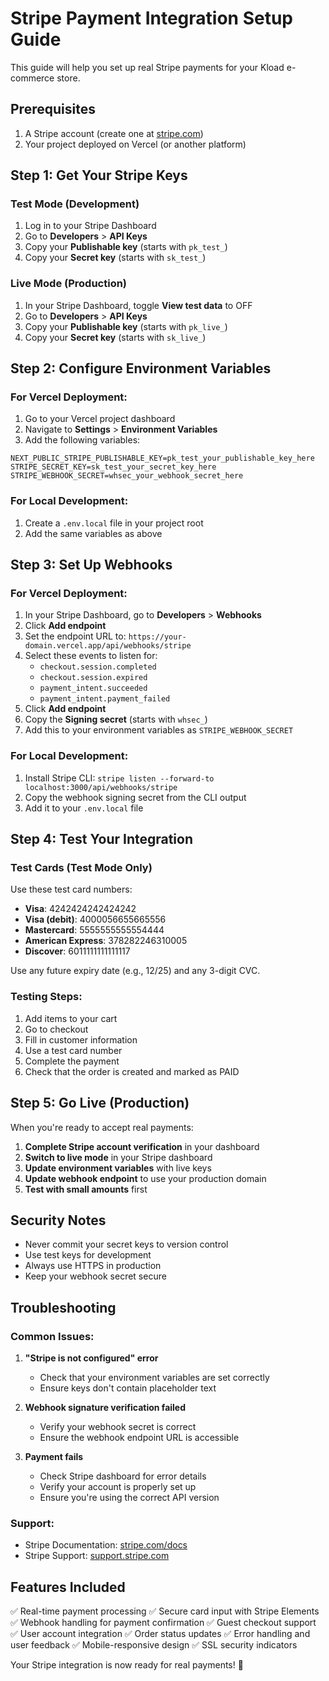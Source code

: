 # Stripe Payment Integration Setup Guide

This guide will help you set up real Stripe payments for your Kload e-commerce store.

## Prerequisites

1. A Stripe account (create one at [stripe.com](https://stripe.com))
2. Your project deployed on Vercel (or another platform)

## Step 1: Get Your Stripe Keys

### Test Mode (Development)
1. Log in to your Stripe Dashboard
2. Go to **Developers** > **API Keys**
3. Copy your **Publishable key** (starts with `pk_test_`)
4. Copy your **Secret key** (starts with `sk_test_`)

### Live Mode (Production)
1. In your Stripe Dashboard, toggle **View test data** to OFF
2. Go to **Developers** > **API Keys**
3. Copy your **Publishable key** (starts with `pk_live_`)
4. Copy your **Secret key** (starts with `sk_live_`)

## Step 2: Configure Environment Variables

### For Vercel Deployment:
1. Go to your Vercel project dashboard
2. Navigate to **Settings** > **Environment Variables**
3. Add the following variables:

```
NEXT_PUBLIC_STRIPE_PUBLISHABLE_KEY=pk_test_your_publishable_key_here
STRIPE_SECRET_KEY=sk_test_your_secret_key_here
STRIPE_WEBHOOK_SECRET=whsec_your_webhook_secret_here
```

### For Local Development:
1. Create a `.env.local` file in your project root
2. Add the same variables as above

## Step 3: Set Up Webhooks

### For Vercel Deployment:
1. In your Stripe Dashboard, go to **Developers** > **Webhooks**
2. Click **Add endpoint**
3. Set the endpoint URL to: `https://your-domain.vercel.app/api/webhooks/stripe`
4. Select these events to listen for:
   - `checkout.session.completed`
   - `checkout.session.expired`
   - `payment_intent.succeeded`
   - `payment_intent.payment_failed`
5. Click **Add endpoint**
6. Copy the **Signing secret** (starts with `whsec_`)
7. Add this to your environment variables as `STRIPE_WEBHOOK_SECRET`

### For Local Development:
1. Install Stripe CLI: `stripe listen --forward-to localhost:3000/api/webhooks/stripe`
2. Copy the webhook signing secret from the CLI output
3. Add it to your `.env.local` file

## Step 4: Test Your Integration

### Test Cards (Test Mode Only)
Use these test card numbers:

- **Visa**: 4242424242424242
- **Visa (debit)**: 4000056655665556
- **Mastercard**: 5555555555554444
- **American Express**: 378282246310005
- **Discover**: 6011111111111117

Use any future expiry date (e.g., 12/25) and any 3-digit CVC.

### Testing Steps:
1. Add items to your cart
2. Go to checkout
3. Fill in customer information
4. Use a test card number
5. Complete the payment
6. Check that the order is created and marked as PAID

## Step 5: Go Live (Production)

When you're ready to accept real payments:

1. **Complete Stripe account verification** in your dashboard
2. **Switch to live mode** in your Stripe dashboard
3. **Update environment variables** with live keys
4. **Update webhook endpoint** to use your production domain
5. **Test with small amounts** first

## Security Notes

- Never commit your secret keys to version control
- Use test keys for development
- Always use HTTPS in production
- Keep your webhook secret secure

## Troubleshooting

### Common Issues:

1. **"Stripe is not configured" error**
   - Check that your environment variables are set correctly
   - Ensure keys don't contain placeholder text

2. **Webhook signature verification failed**
   - Verify your webhook secret is correct
   - Ensure the webhook endpoint URL is accessible

3. **Payment fails**
   - Check Stripe dashboard for error details
   - Verify your account is properly set up
   - Ensure you're using the correct API version

### Support:
- Stripe Documentation: [stripe.com/docs](https://stripe.com/docs)
- Stripe Support: [support.stripe.com](https://support.stripe.com)

## Features Included

✅ Real-time payment processing
✅ Secure card input with Stripe Elements
✅ Webhook handling for payment confirmation
✅ Guest checkout support
✅ User account integration
✅ Order status updates
✅ Error handling and user feedback
✅ Mobile-responsive design
✅ SSL security indicators

Your Stripe integration is now ready for real payments! 🎉
